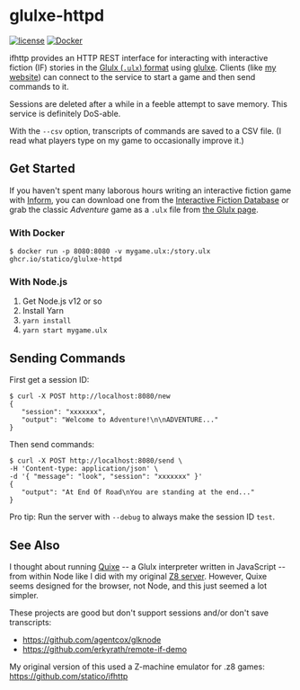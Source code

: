 # glulxe-httpd

[![license](https://img.shields.io/github/license/statico/glulxe-httpd.svg?style=flat-square)](https://github.com/statico/glulxe-httpd/blob/master/LICENSE)
[![Docker](https://img.shields.io/docker/automated/statico/glulxe-httpd.svg?style=flat-square)](https://hub.docker.com/r/statico/glulxe-httpd/)

ifhttp provides an HTTP REST interface for interacting with interactive fiction (IF) stories in the [Glulx (`.ulx`) format](http://ifwiki.org/index.php/Glulx) using [glulxe](https://github.com/erkyrath/glulxe). Clients (like [my website](https://github.com/statico/langterm)) can connect to the service to start a game and then send commands to it.

Sessions are deleted after a while in a feeble attempt to save memory. This service is definitely DoS-able.

With the `--csv` option, transcripts of commands are saved to a CSV file. (I read what players type on my game to occasionally improve it.)

## Get Started

If you haven't spent many laborous hours writing an interactive fiction game with [Inform](http://inform7.com/), you can download one from the [Interactive Fiction Database](https://ifdb.tads.org/search?searchfor=format:Glulx%2fBlorb) or grab the classic _Adventure_ game as a `.ulx` file from [the Glulx page](https://www.eblong.com/zarf/glulx/index.html).

### With Docker

    $ docker run -p 8080:8080 -v mygame.ulx:/story.ulx ghcr.io/statico/glulxe-httpd

### With Node.js

1. Get Node.js v12 or so
1. Install Yarn
1. `yarn install`
1. `yarn start mygame.ulx`

## Sending Commands

First get a session ID:

    $ curl -X POST http://localhost:8080/new
    {
       "session": "xxxxxxx",
       "output": "Welcome to Adventure!\n\nADVENTURE..."
    }

Then send commands:

    $ curl -X POST http://localhost:8080/send \
    -H 'Content-type: application/json' \
    -d '{ "message": "look", "session": "xxxxxxx" }'
    {
       "output": "At End Of Road\nYou are standing at the end..."
    }

Pro tip: Run the server with `--debug` to always make the session ID `test`.

## See Also

I thought about running [Quixe](https://github.com/erkyrath/quixe) -- a Glulx interpreter written in JavaScript -- from within Node like I did with my original [Z8 server](https://github.com/statico/ifhttp). However, Quixe seems designed for the browser, not Node, and this just seemed a lot simpler.

These projects are good but don't support sessions and/or don't save transcripts:

- https://github.com/agentcox/glknode
- https://github.com/erkyrath/remote-if-demo

My original version of this used a Z-machine emulator for .z8 games: https://github.com/statico/ifhttp
